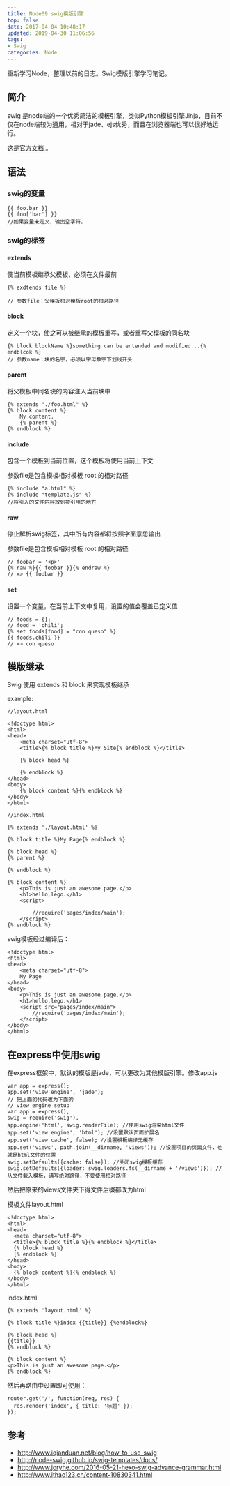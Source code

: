```yaml
---
title: Node09 swig模版引擎
top: false
date: 2017-04-04 10:48:17
updated: 2019-04-30 11:06:56
tags:
- Swig
categories: Node
---
```


重新学习Node，整理以前的日志。Swig模版引擎学习笔记。

<!-- more -->


## 简介

swig 是node端的一个优秀简洁的模板引擎，类似Python模板引擎Jinja，目前不仅在node端较为通用，相对于jade、ejs优秀，而且在浏览器端也可以很好地运行。

这是[官方文档
](http://node-swig.github.io/swig-templates/docs/)。

## 语法

### swig的变量


```
{{ foo.bar }}
{{ foo['bar'] }}
//如果变量未定义，输出空字符。
```

### swig的标签

#### extends

使当前模板继承父模板，必须在文件最前

```
{% exdtends file %}

// 参数file：父模板相对模板root的相对路径

```

#### block

定义一个块，使之可以被继承的模板重写，或者重写父模板的同名块


```
{% block blockName %}something can be entended and modified...{% endblcok %}
// 参数name：块的名字，必须以字母数字下划线开头
```

#### parent

将父模板中同名块的内容注入当前块中

```
{% extends "./foo.html" %}
{% block content %}
    My content.
    {% parent %}
{% endblock %}
```

#### include

包含一个模板到当前位置，这个模板将使用当前上下文

参数file是包含模板相对模板 root 的相对路径

```
{% include "a.html" %}
{% include "template.js" %} 
//将引入的文件内容放到被引用的地方

```
#### raw

停止解析swig标签，其中所有内容都将按照字面意思输出 

参数file是包含模板相对模板 root 的相对路径

```
// foobar = '<p>'
{% raw %}{{ foobar }}{% endraw %}
// => {{ foobar }}
```

#### set

设置一个变量，在当前上下文中复用，设置的值会覆盖已定义值

```
// foods = {};
// food = 'chili';
{% set foods[food] = "con queso" %}
{{ foods.chili }}
// => con queso
```

## 模版继承

Swig 使用 extends 和 block 来实现模板继承

example:


```
//layout.html

<!doctype html>
<html>
<head>
    <meta charset="utf-8">
    <title>{% block title %}My Site{% endblock %}</title>

    {% block head %}

    {% endblock %}
</head>
<body>
    {% block content %}{% endblock %}
</body>
</html>
```

```
//index.html

{% extends './layout.html' %}

{% block title %}My Page{% endblock %}

{% block head %}
{% parent %}

{% endblock %}

{% block content %}
    <p>This is just an awesome page.</p>
    <h1>hello,lego.</h1>
    <script>

        //require('pages/index/main');
    </script>
{% endblock %}
```
swig模板经过编译后：

```
<!doctype html>
<html>
<head>
    <meta charset="utf-8">
    My Page
</head>
<body>
    <p>This is just an awesome page.</p>
    <h1>hello,lego.</h1>
    <script src="pages/index/main">
        //require('pages/index/main');
    </script>
</body>
</html>
```

## 在express中使用swig

在express框架中，默认的模版是jade，可以更改为其他模版引擎。修改app.js

```
var app = express(); 
app.set('view engine', 'jade');
// 把上面的代码改为下面的
// view engine setup
var app = express(),
swig = require('swig'),
app.engine('html', swig.renderFile); //使用swig渲染html文件
app.set('view engine', 'html'); //设置默认页面扩展名
app.set('view cache', false); //设置模板编译无缓存
app.set('views', path.join(__dirname, 'views')); //设置项目的页面文件，也就是html文件的位置
swig.setDefaults({cache: false}); //关闭swig模板缓存
swig.setDefaults({loader: swig.loaders.fs(__dirname + '/views')}); //从文件载入模板，请写绝对路径，不要使用相对路径

```
然后把原来的views文件夹下得文件后缀都改为html

模板文件layout.html

```
<!doctype html>
<html>
<head>
  <meta charset="utf-8">
  <title>{% block title %}{% endblock %}</title>
  {% block head %}
  {% endblock %}
</head>
<body>
  {% block content %}{% endblock %}
</body>
</html>
```
index.html

```
{% extends 'layout.html' %}

{% block title %}index {{title}} {%endblock%}

{% block head %}
{{title}}
{% endblock %}

{% block content %}
<p>This is just an awesome page.</p>
{% endblock %}
```
然后再路由中设置即可使用：

```
router.get('/', function(req, res) {
  res.render('index', { title: '标题' });
});
```


## 参考
- http://www.iqianduan.net/blog/how_to_use_swig
- http://node-swig.github.io/swig-templates/docs/
- http://www.joryhe.com/2016-05-21-hexo-swig-advance-grammar.html
- http://www.ithao123.cn/content-10830341.html

